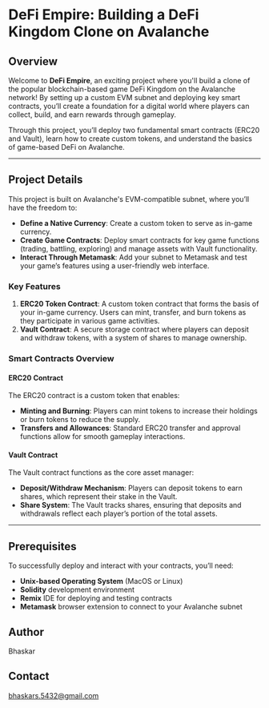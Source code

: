# DeFi Empire: Building a DeFi Kingdom Clone on Avalanche

## Overview

Welcome to **DeFi Empire**, an exciting project where you'll build a clone of the popular blockchain-based game DeFi Kingdom on the Avalanche network! By setting up a custom EVM subnet and deploying key smart contracts, you’ll create a foundation for a digital world where players can collect, build, and earn rewards through gameplay.

Through this project, you’ll deploy two fundamental smart contracts (ERC20 and Vault), learn how to create custom tokens, and understand the basics of game-based DeFi on Avalanche.

---

## Project Details

This project is built on Avalanche's EVM-compatible subnet, where you’ll have the freedom to:
- **Define a Native Currency**: Create a custom token to serve as in-game currency.
- **Create Game Contracts**: Deploy smart contracts for key game functions (trading, battling, exploring) and manage assets with Vault functionality.
- **Interact Through Metamask**: Add your subnet to Metamask and test your game’s features using a user-friendly web interface.

### Key Features
1. **ERC20 Token Contract**: A custom token contract that forms the basis of your in-game currency. Users can mint, transfer, and burn tokens as they participate in various game activities.
2. **Vault Contract**: A secure storage contract where players can deposit and withdraw tokens, with a system of shares to manage ownership.

### Smart Contracts Overview

#### ERC20 Contract
The ERC20 contract is a custom token that enables:
- **Minting and Burning**: Players can mint tokens to increase their holdings or burn tokens to reduce the supply.
- **Transfers and Allowances**: Standard ERC20 transfer and approval functions allow for smooth gameplay interactions.

#### Vault Contract
The Vault contract functions as the core asset manager:
- **Deposit/Withdraw Mechanism**: Players can deposit tokens to earn shares, which represent their stake in the Vault.
- **Share System**: The Vault tracks shares, ensuring that deposits and withdrawals reflect each player’s portion of the total assets.

---

## Prerequisites

To successfully deploy and interact with your contracts, you’ll need:
- **Unix-based Operating System** (MacOS or Linux)
- **Solidity** development environment
- **Remix** IDE for deploying and testing contracts
- **Metamask** browser extension to connect to your Avalanche subnet

## Author 

Bhaskar 

## Contact 

bhaskars.5432@gmail.com
